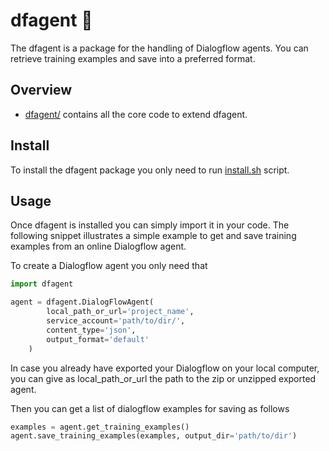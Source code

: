 # dfagent 🤖
The dfagent is a package for the handling of Dialogflow agents. You can retrieve training examples and save into a preferred format.

## Overview

* [dfagent/](dfagent) contains all the core code to extend dfagent.

## Install

To install the dfagent package you only need to run [install.sh](install.sh) script.

## Usage

Once dfagent is installed you can simply import it in your code. The following snippet illustrates a simple example to get and save training examples from an online Dialogflow agent.

To create a Dialogflow agent you only need that

```Python
import dfagent

agent = dfagent.DialogFlowAgent(
        local_path_or_url='project_name',
        service_account='path/to/dir/',
        content_type='json',
        output_format='default'
    )
```

In case you already have exported your Dialogflow on your local computer, you can give as local_path_or_url the path to the zip or unzipped exported agent.

Then you can get a list of dialogflow examples for saving as follows

```Python
examples = agent.get_training_examples()
agent.save_training_examples(examples, output_dir='path/to/dir')
```


